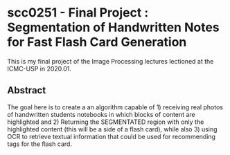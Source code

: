 # scc0251 - Final Project : Segmentation of Handwritten Notes for Fast Flash Card Generation

This is my final project of the Image Processing lectures lectioned at the ICMC-USP in 2020.01.

## Abstract

The goal here is to create a an algorithm capable of 1) receiving real photos of handwritten students notebooks in which blocks of content are highlighted and 2) Returning the SEGMENTATED region with only the highlighted content (this will be a side of a flash card), while also 3) using OCR to retrieve textual information that could be used for recommending tags for the flash card.
